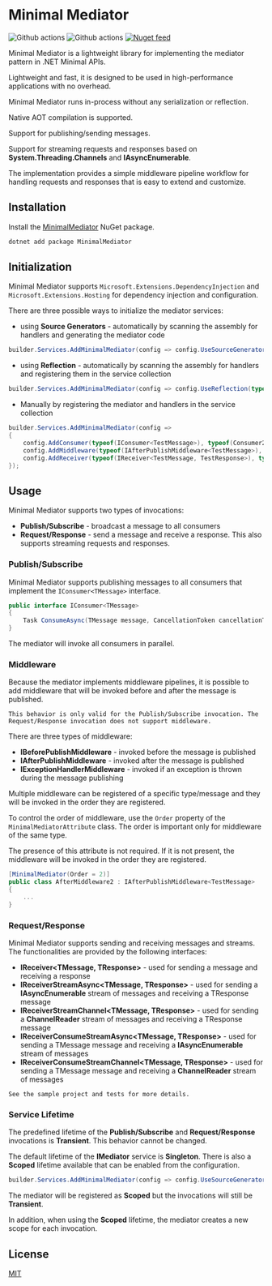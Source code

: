 # Minimal Mediator
![Github actions](https://github.com/vlada22/minimal-mediator/actions/workflows/dotnet-tests.yml/badge.svg)
![Github actions](https://github.com/vlada22/minimal-mediator/actions/workflows/build-release.yml/badge.svg)
[![Nuget feed](https://img.shields.io/nuget/v/MinimalMediator?label=MinimalMediator)](https://www.nuget.org/packages/MinimalMediator)

Minimal Mediator is a lightweight library for implementing the mediator pattern in .NET Minimal APIs.

Lightweight and fast, it is designed to be used in high-performance applications with no overhead.

Minimal Mediator runs in-process without any serialization or reflection.

Native AOT compilation is supported.

Support for publishing/sending messages.

Support for streaming requests and responses based on **System.Threading.Channels** and **IAsyncEnumerable**.

The implementation provides a simple middleware pipeline workflow for handling requests and responses that is easy to extend and customize. 

## Installation
Install the [MinimalMediator](https://www.nuget.org/packages/MinimalMediator) NuGet package.
```bash
dotnet add package MinimalMediator
```

## Initialization
Minimal Mediator supports `Microsoft.Extensions.DependencyInjection` and `Microsoft.Extensions.Hosting` for dependency injection and configuration.

There are three possible ways to initialize the mediator services:
- using **Source Generators** - automatically by scanning the assembly for handlers and generating the mediator code
```csharp
builder.Services.AddMinimalMediator(config => config.UseSourceGenerator());
```
- using **Reflection** - automatically by scanning the assembly for handlers and registering them in the service collection
```csharp
builder.Services.AddMinimalMediator(config => config.UseReflection(typeof(Program)));
```

- Manually by registering the mediator and handlers in the service collection
```csharp
builder.Services.AddMinimalMediator(config =>
{
    config.AddConsumer(typeof(IConsumer<TestMessage>), typeof(Consumer2));
    config.AddMiddleware(typeof(IAfterPublishMiddleware<TestMessage>), typeof(AfterMiddleware1));
    config.AddReceiver(typeof(IReceiver<TestMessage, TestResponse>), typeof(ReceiverTest));
});
```

## Usage
Minimal Mediator supports two types of invocations:
- **Publish/Subscribe** - broadcast a message to all consumers
- **Request/Response** - send a message and receive a response. This also supports streaming requests and responses.

### Publish/Subscribe
Minimal Mediator supports publishing messages to all consumers that implement the `IConsumer<TMessage>` interface.
```csharp
public interface IConsumer<TMessage>
{
    Task ConsumeAsync(TMessage message, CancellationToken cancellationToken);
}
```
The mediator will invoke all consumers in parallel.

### Middleware
Because the mediator implements middleware pipelines, it is possible to add middleware that will be invoked before and after the message is published.

`This behavior is only valid for the Publish/Subscribe invocation. The Request/Response invocation does not support middleware.`

There are three types of middleware:
- **IBeforePublishMiddleware** - invoked before the message is published
- **IAfterPublishMiddleware** - invoked after the message is published
- **IExceptionHandlerMiddleware** - invoked if an exception is thrown during the message publishing

Multiple middleware can be registered of a specific type/message and they will be invoked in the order they are registered.

To control the order of middleware, use the `Order` property of the `MinimalMediatorAttribute` class. The order is important only for middleware of the same type.

The presence of this attribute is not required. If it is not present, the middleware will be invoked in the order they are registered. 

```csharp
[MinimalMediator(Order = 2)]
public class AfterMiddleware2 : IAfterPublishMiddleware<TestMessage>
{
    ...
}
```

### Request/Response
Minimal Mediator supports sending and receiving messages and streams. The functionalities are provided by the following interfaces:
- **IReceiver<TMessage, TResponse>** - used for sending a message and receiving a response
- **IReceiverStreamAsync<TMessage, TResponse>** - used for sending a **IAsyncEnumerable<TMessage>** stream of messages and receiving a TResponse message
- **IReceiverStreamChannel<TMessage, TResponse>** - used for sending a **ChannelReader<TMessage>** stream of messages and receiving a TResponse message
- **IReceiverConsumeStreamAsync<TMessage, TResponse>** - used for sending a TMessage message and receiving a **IAsyncEnumerable<TResponse>** stream of messages
- **IReceiverConsumeStreamChannel<TMessage, TResponse>** - used for sending a TMessage message and receiving a **ChannelReader<TResponse>** stream of messages

`See the sample project and tests for more details.`

### Service Lifetime
The predefined lifetime of the **Publish/Subscribe** and **Request/Response** invocations is **Transient**. This behavior cannot be changed.

The default lifetime of the **IMediator** service is **Singleton**. There is also a **Scoped** lifetime available that can be enabled from the configuration.

```csharp
builder.Services.AddMinimalMediator(config => config.UseSourceGenerator(), ServiceLifetime.Scoped);
```

The mediator will be registered as **Scoped** but the invocations will still be **Transient**.

In addition, when using the **Scoped** lifetime, the mediator creates a new scope for each invocation.

## License
[MIT](https://choosealicense.com/licenses/mit/)